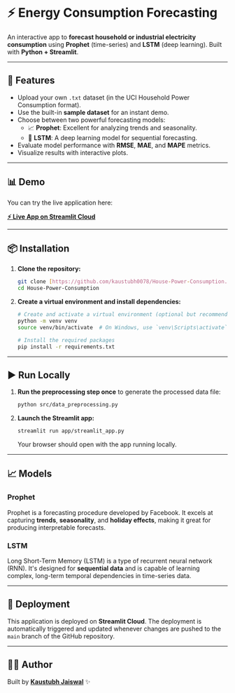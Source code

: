 # ⚡ Energy Consumption Forecasting

An interactive app to **forecast household or industrial electricity consumption** using **Prophet** (time-series) and **LSTM** (deep learning).
Built with **Python + Streamlit**.

---

## 🚀 Features
- Upload your own `.txt` dataset (in the UCI Household Power Consumption format).
- Use the built-in **sample dataset** for an instant demo.
- Choose between two powerful forecasting models:
  - 📈 **Prophet**: Excellent for analyzing trends and seasonality.
  - 🤖 **LSTM**: A deep learning model for sequential forecasting.
- Evaluate model performance with **RMSE**, **MAE**, and **MAPE** metrics.
- Visualize results with interactive plots.

---

## 📊 Demo
You can try the live application here:

**[⚡ Live App on Streamlit Cloud](https://house-power-detection-gnyuwfzpbsplmcxxgfavs3.streamlit.app/)**

---

## 📦 Installation

1.  **Clone the repository:**
    ```bash
    git clone [https://github.com/kaustubh0078/House-Power-Consumption.git](https://github.com/kaustubh0078/House-Power-Consumption.git)
    cd House-Power-Consumption
    ```

2.  **Create a virtual environment and install dependencies:**
    ```bash
    # Create and activate a virtual environment (optional but recommended)
    python -m venv venv
    source venv/bin/activate  # On Windows, use `venv\Scripts\activate`

    # Install the required packages
    pip install -r requirements.txt
    ```

---

## ▶️ Run Locally

1.  **Run the preprocessing step once** to generate the processed data file:
    ```bash
    python src/data_preprocessing.py
    ```

2.  **Launch the Streamlit app:**
    ```bash
    streamlit run app/streamlit_app.py
    ```
    Your browser should open with the app running locally.

---

## 📈 Models

### Prophet
Prophet is a forecasting procedure developed by Facebook. It excels at capturing **trends**, **seasonality**, and **holiday effects**, making it great for producing interpretable forecasts.

### LSTM
Long Short-Term Memory (LSTM) is a type of recurrent neural network (RNN). It's designed for **sequential data** and is capable of learning complex, long-term temporal dependencies in time-series data.

---

## 📡 Deployment
This application is deployed on **Streamlit Cloud**. The deployment is automatically triggered and updated whenever changes are pushed to the `main` branch of the GitHub repository.

---

## 🧑‍💻 Author
Built by **[Kaustubh Jaiswal](https://github.com/kaustubh0078)** ✨
